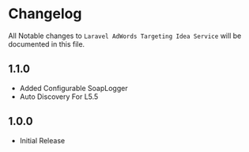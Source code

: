 # Changelog

All Notable changes to `Laravel AdWords Targeting Idea Service` will be documented in this file.

## 1.1.0
- Added Configurable SoapLogger
- Auto Discovery For L5.5

## 1.0.0
- Initial Release
